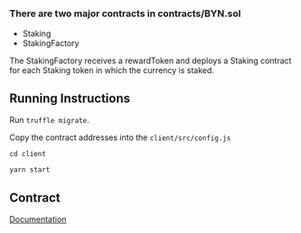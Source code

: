 #

### There are two major contracts in contracts/BYN.sol

-   Staking
-   StakingFactory

The StakingFactory receives a rewardToken and deploys a Staking contract for each Staking token in which the currency is staked.

## Running Instructions

Run `truffle migrate`.

Copy the contract addresses into the `client/src/config.js`

`cd client`

`yarn start`

## Contract

[Documentation]('contracts/README.md')
